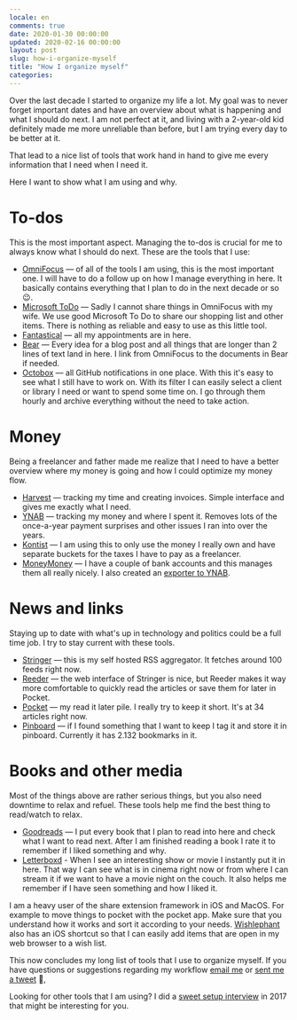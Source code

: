 ```yaml
---
locale: en
comments: true
date: 2020-01-30 00:00:00
updated: 2020-02-16 00:00:00
layout: post
slug: how-i-organize-myself
title: "How I organize myself"
categories:
---
```

Over the last decade I started to organize my life a lot. My goal was to never forget important dates and have an overview about what is happening and what I should do next. I am not perfect at it, and living with a 2-year-old kid definitely made me more unreliable than before, but I am trying every day to be better at it.

That lead to a nice list of tools that work hand in hand to give me every information that I need when I need it.

Here I want to show what I am using and why. 

# To-dos

This is the most important aspect. Managing the to-dos is crucial for me to always know what I should
do next. These are the tools that I use:

* [OmniFocus](https://www.omnigroup.com/omnifocus) — of all of the tools I am using, this is the most important one. I will have to do a follow up on how I manage everything in here. It basically contains everything that I plan to do in the next decade or so 😉. 
* [Microsoft ToDo](https://todo.microsoft.com) — Sadly I cannot share things in OmniFocus with my wife. We use good Microsoft To Do to share our shopping list and other items. There is nothing as reliable and easy to use as this little tool.
* [Fantastical](https://flexibits.com/fantastical) — all my appointments are in here.
* [Bear](https://bear.app/) — Every idea for a blog post and all things that are longer than 2 lines of text land in here. I link from OmniFocus to the documents in Bear if needed.
* [Octobox](https://octobox.io/) — all GitHub notifications in one place. With this it's easy to see what I still have to work on. With its filter I can easily select a client or library I need or want to spend some time on. I go through them hourly and archive everything without the need to take action.

# Money

Being a freelancer and father made me realize that I need to have a better overview where my money
is going and how I could optimize my money flow.

* [Harvest](https://www.getharvest.com/) — tracking my time and creating invoices. Simple interface and gives me exactly what I need.
* [YNAB](https://ynab.com/referral/?ref=CJ5q1a8zBut1Tez6&utm_source=customer_referral) — tracking my money and where I spent it. Removes lots of the once-a-year payment surprises and other issues I ran into over the years.
* [Kontist](https://kontist.com/r/bodoN6C) — I am using this to only use the money I really own and have separate buckets for the taxes I have to pay as a freelancer. 
* [MoneyMoney](https://moneymoney-app.com/) — I have a couple of bank accounts and this manages them all really nicely. I also created an [exporter to YNAB](https://github.com/bitboxer/moneymoney-ynab). 

# News and links

Staying up to date with what's up in technology and politics could be a full time job. I try
to stay current with these tools.

* [Stringer](https://github.com/swanson/stringer) — this is my self hosted RSS aggregator. It fetches around 100 feeds right now.
* [Reeder](https://www.reederapp.com/) — the web interface of Stringer is nice, but Reeder makes it way more comfortable to quickly read the articles or save them for later in Pocket.
* [Pocket](https://getpocket.com/) — my read it later pile. I really try to keep it short. It's at 34 articles right now.
* [Pinboard](https://pinboard.in) — if I found something that I want to keep I tag it and store it in pinboard. Currently it has 2.132 bookmarks in it.

# Books and other media

Most of the things above are rather serious things, but you also need downtime to relax and refuel. These tools help me find the best thing to read/watch to relax.

* [Goodreads](https://www.goodreads.com/) — I put every book that I plan to read into here and check what I want to read next. After I am finished reading a book I rate it to remember if I liked something and why.
* [Letterboxd](https://letterboxd.com/) - When I see an interesting show or movie I instantly put it in here. That way I can see what is in cinema right now or from where I can stream it if we want to have a movie night on the couch. It also helps me remember if I have seen something and how I liked it.

I am a heavy user of the share extension framework in iOS and MacOS. For example to move things to pocket with the pocket app. Make sure that you understand how it works and sort it according to your needs. [Wishlephant](https://wishlephant.com/browser-extensions) also has an iOS shortcut so that I can easily add items that are open in my web browser to a wish list.

This now concludes my long list of tools that I use to organize myself. If you have questions or suggestions regarding my workflow [email me](mailto:bodo@tasche.me) or [sent me a tweet](https://twitter.com/bitboxer) 👋,

Looking for other tools that I am using? I did a [sweet setup interview](https://thesweetsetup.com/bodo-tasches-mac-iphone-setup/) in 2017 that might be interesting for you.

